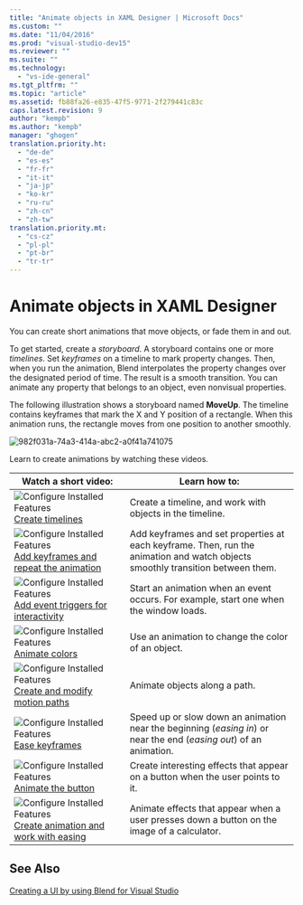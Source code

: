 ```yaml
---
title: "Animate objects in XAML Designer | Microsoft Docs"
ms.custom: ""
ms.date: "11/04/2016"
ms.prod: "visual-studio-dev15"
ms.reviewer: ""
ms.suite: ""
ms.technology: 
  - "vs-ide-general"
ms.tgt_pltfrm: ""
ms.topic: "article"
ms.assetid: fb88fa26-e835-47f5-9771-2f279441c83c
caps.latest.revision: 9
author: "kempb"
ms.author: "kempb"
manager: "ghogen"
translation.priority.ht: 
  - "de-de"
  - "es-es"
  - "fr-fr"
  - "it-it"
  - "ja-jp"
  - "ko-kr"
  - "ru-ru"
  - "zh-cn"
  - "zh-tw"
translation.priority.mt: 
  - "cs-cz"
  - "pl-pl"
  - "pt-br"
  - "tr-tr"
---
```

# Animate objects in XAML Designer
You can create short animations that move objects, or fade them in and out.  
  
 To get started, create a *storyboard*. A storyboard contains one or more *timelines*. Set *keyframes* on a timeline to mark property changes. Then, when you run the animation, Blend interpolates the property changes over the designated period of time. The result is a smooth transition. You can animate any property that belongs to an object, even nonvisual properties.  
  
 The following illustration shows a storyboard named **MoveUp**. The timeline contains keyframes that mark the X and Y position of a rectangle. When this animation runs, the rectangle moves from one position to another smoothly.  
  
 ![](../designers/media/982f031a-74a3-414a-abc2-a0f41a741075.png "982f031a-74a3-414a-abc2-a0f41a741075")  
  
 Learn to create animations by watching these videos.  
  
|Watch a short video:|Learn how to:|  
|--------------------------|-------------------|  
|![Configure Installed Features](../designers/media/bldadminconsoleinitialconfigicon.PNG "BldAdminConsoleInitialConfigIcon") [Create timelines](http://www.popscreen.com/v/6A4eF/Microsoft-Expression-Blend-Creating-Timelines)|Create a timeline, and work with objects in the timeline.|  
|![Configure Installed Features](../designers/media/bldadminconsoleinitialconfigicon.PNG "BldAdminConsoleInitialConfigIcon") [Add keyframes and repeat the animation](http://www.popscreen.com/v/6A4fi/Microsoft-Expression-Blend-Adding-Keyframes-and-Repeating-an-Animation)|Add keyframes and set properties at each keyframe. Then, run the animation and watch objects smoothly transition between them.|  
|![Configure Installed Features](../designers/media/bldadminconsoleinitialconfigicon.PNG "BldAdminConsoleInitialConfigIcon") [Add event triggers for interactivity](http://www.popscreen.com/v/6A4e4/Microsoft-Expression-Blend-Adding-Event-Triggers-for-Interactivity)|Start an animation when an event occurs. For example, start one when the window loads.|  
|![Configure Installed Features](../designers/media/bldadminconsoleinitialconfigicon.PNG "BldAdminConsoleInitialConfigIcon") [Animate colors](http://www.popscreen.com/v/6A4gv/Microsoft-Expression-Blend-Animating-Colors)|Use an animation to change the color of an object.|  
|![Configure Installed Features](../designers/media/bldadminconsoleinitialconfigicon.PNG "BldAdminConsoleInitialConfigIcon") [Create and modify motion paths](http://www.popscreen.com/v/6A4fX/Microsoft-Expression-Blend-Creating-and-Modifying-Motion-Paths)|Animate objects along a path.|  
|![Configure Installed Features](../designers/media/bldadminconsoleinitialconfigicon.PNG "BldAdminConsoleInitialConfigIcon") [Ease keyframes](http://www.popscreen.com/v/6A4dM/Microsoft-Expression-Blend-Easing-Keyframes)|Speed up or slow down an animation near the beginning (*easing in*) or near the end (*easing out*) of an animation.|  
|![Configure Installed Features](../designers/media/bldadminconsoleinitialconfigicon.PNG "BldAdminConsoleInitialConfigIcon") [Animate the button](http://www.popscreen.com/v/6A4fK/Microsoft-Expression-Blend-Animating-a-Button)|Create interesting effects that appear on a button when the user points to it.|  
|![Configure Installed Features](../designers/media/bldadminconsoleinitialconfigicon.PNG "BldAdminConsoleInitialConfigIcon") [Create animation and work with easing](https://www.youtube.com/watch?v=mAJXYrwxGYo)|Animate effects that appear when a user presses down a button on the image of a calculator.|  
  
## See Also  
 [Creating a UI by using Blend for Visual Studio](../designers/creating-a-ui-by-using-blend-for-visual-studio.md)